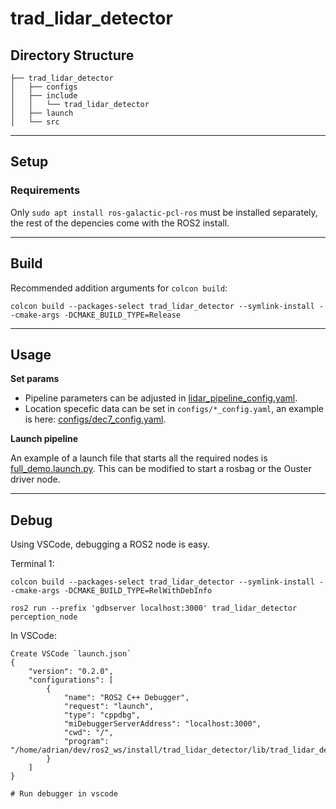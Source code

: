 # trad_lidar_detector

## Directory Structure

```
├── trad_lidar_detector
│   ├── configs
│   ├── include
│   │   └── trad_lidar_detector
│   ├── launch
│   └── src
```
---
## Setup

### Requirements

Only `sudo apt install ros-galactic-pcl-ros` must be installed separately, the rest of the depencies come with the ROS2 install.

---
## Build

Recommended addition arguments for `colcon build`:

```
colcon build --packages-select trad_lidar_detector --symlink-install --cmake-args -DCMAKE_BUILD_TYPE=Release
```

---
## Usage

**Set params**

- Pipeline parameters can be adjusted in [lidar_pipeline_config.yaml](configs/lidar_pipeline_config.yaml).
- Location specefic data can be set in `configs/*_config.yaml`, an example is here: [configs/dec7_config.yaml](configs/dec7_config.yaml).


**Launch pipeline**

An example of a launch file that starts all the required nodes is [full_demo.launch.py](launch/full_demo.launch.py). This can be modified to start a rosbag or the Ouster driver node.

---
## Debug

Using VSCode, debugging a ROS2 node is easy.

Terminal 1:
```
colcon build --packages-select trad_lidar_detector --symlink-install --cmake-args -DCMAKE_BUILD_TYPE=RelWithDebInfo

ros2 run --prefix 'gdbserver localhost:3000' trad_lidar_detector perception_node
```
In VSCode:
```
Create VSCode `launch.json`
{
    "version": "0.2.0",
    "configurations": [
        {
            "name": "ROS2 C++ Debugger",
            "request": "launch",
            "type": "cppdbg",
            "miDebuggerServerAddress": "localhost:3000",
            "cwd": "/",
            "program": "/home/adrian/dev/ros2_ws/install/trad_lidar_detector/lib/trad_lidar_detector/perception_node"
        }
    ]
}

# Run debugger in vscode
```
